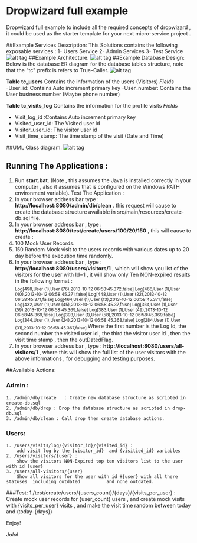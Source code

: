 # Dropwizard full example
Dropwizard full example to include all the required concepts of dropwizard , 
it could be used as the starter template  for your next micro-service project .

##Example Services Description:
This Solutions contains the following exposable services : 
1- Users Service 
2- Admin Services
3- Test Service
![alt tag](https://github.com/kiswanij/drop-wizard-full-example/blob/master/design/services.PNG)
##Example Architecture:
![alt tag](https://github.com/kiswanij/drop-wizard-full-example/blob/master/design/archiecture.PNG)
##Example Database Design: 
 Below is the database ER diagram for the database tables structure, note that the "tc" prefix is refers to True-Caller.
![alt tag](https://github.com/kiswanij/drop-wizard-full-example/blob/master/design/erd.PNG)

**Table	tc_users**
Contains the information of  the users (Visitors)
*Fields*	
-User_id: Contains Auto increment primary key
-User_number: Contains the User business number (Maybe phone number)

**Table	tc_visits_log**
Contains the information for the profile visits 
*Fields*	
- Visit_log_id :Contains Auto increment primary key
- Visited_user_id: The Visited user id
- Visitor_user_id: The visitor user id
- Visit_time_stamp: The time stamp of the visit (Date and Time)

##UML Class diagram:
![alt tag](https://github.com/kiswanij/drop-wizard-full-example/blob/master/design/class-diagram.PNG)

## Running The Applications : 
1. Run **start.bat**. (Note , this assumes the Java is installed correctly in your computer , also it assumes that is configured on the Windows PATH environment variable).
Test The Application : 
2. In your browser address  bar type :  **http://localhost:8080/admin/db/clean** . this request will cause to create the database structure available in src/main/resources/create-db.sql file.
3. In your browser address bar , type : **http://localhost:8080/test/create/users/100/20/150** , this will cause to create : 
  1. 100 Mock User Records.
  2. 150 Random Mock visit to the users records  with various dates up to 20 day before the    execution time randomly.
4. In your browser address bar  , type : **http://localhost:8080/users/visitors/1** , which will show you list of the visitors for the user with Id=1 , it will show only Ten NON-expired results in the following format :  
		<sub>
		Log[498,User (1),User (76),2013-10-12 06:58:45.372,false] 
		Log[466,User (1),User (40),2013-10-12 06:58:45.371,false] 
		Log[448,User (1),User (22),2013-10-12 06:58:45.371,false] 
		Log[464,User (1),User (13),2013-10-12 06:58:45.371,false] 
		Log[432,User (1),User (45),2013-10-12 06:58:45.37,false] 
		Log[364,User (1),User (59),2013-10-12 06:58:45.369,false] 
		Log[383,User (1),User (49),2013-10-12 06:58:45.369,false] 
		Log[393,User (1),User (58),2013-10-12 06:58:45.369,false] 
		Log[344,User (1),User (24),2013-10-12 06:58:45.368,false] 
		Log[284,User (1),User (31),2013-10-12 06:58:45.367,false]
		</sub> 
Where the first number is the Log Id, the second number the visited user id , the third the visitor user id , then the visit time stamp , then the outDatedFlag.
5. In your browser address bar  , type : **http://localhost:8080/users/all-visitors/1** , where this will show the full list of the user visitors with the above informations , for debugging and testing purposes.


##Available Actions: 
### Admin : 
	1. /admin/db/create   : Create new database structure as scripted in create-db.sql
	2. /admin/db/drop : Drop the database structure as scripted in drop-db.sql
	3. /admin/db/clean : Call drop then create database actions.

### Users: 
	1. /users/visits/log/{visitor_id}/{visited_id} : 
		add visit log by the {visitor_id}  and {visitied_id} variables
	2. /users/visitors/{user} : 
		show the visitors NON-Expired top ten visitors list to the user with id {user}
	3. /users/all-visitors/{user}
		Show all visitors for the user with id #{user} with all there statuses  including outdated 			and none outdated.
###Test: 
	1./test/create/users/{users_count}/{days}/{visits_per_user} : 
	Create mock user records for {user_count} users , and create mock visits with {visits_per_user} 	visits , and make the visit time random between today and (today-{days})

Enjoy!

*Jalal*